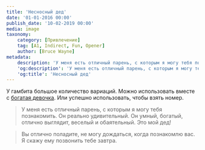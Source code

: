 ```yaml
---
title: 'Несносный дед'
date: '01-01-2016 00:00'
publish_date: '10-02-2019 00:00'
media: image
taxonomy:
    category: [Привлечение]
    tag: [A1, Indirect, Fun, Opener]
    author: [Bruce Wayne]
metadata:
    description: 'У меня есть отличный парень, с которым я могу тебя познакомить. Он реально удивительный.'
    'og:description': 'У меня есть отличный парень, с которым я могу тебя познакомить. Он реально удивительный.'
    'og:title': 'Несносный дед'
---
```


У гамбита большое количество вариаций. Можно использовать вместе с [богатая девочка](/gambits/a1-13). Или успешно использовать, чтобы взять номер.

> У меня есть отличный парень, с которым я могу тебя познакомить. Он реально удивительный. Он умный, богатый, отлично выглядит, веселый и обаятельный. Это мой дед!

> Вы отлично поладите, не могу дождаться, когда познакомлю вас. Я скажу ему позвонить тебе завтра.